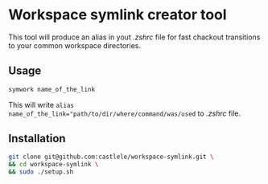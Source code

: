 # Workspace symlink creator tool

This tool will produce an alias in yout _.zshrc_ file for fast chackout transitions to your common workspace directories.

## Usage

```bash
symwork name_of_the_link
```

This will write `alias name_of_the_link="path/to/dir/where/command/was/used` to _.zshrc_ file.

## Installation

```bash
git clone git@github.com:castlele/workspace-symlink.git \
&& cd workspace-symlink \
&& sudo ./setup.sh
```
